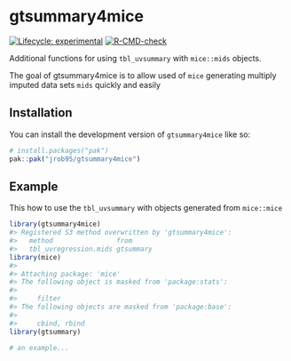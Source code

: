 
<!-- README.md is generated from README.Rmd. Please edit that file -->

# gtsummary4mice

<!-- badges: start -->

[![Lifecycle:
experimental](https://img.shields.io/badge/lifecycle-experimental-orange.svg)](https://lifecycle.r-lib.org/articles/stages.html#experimental)
[![R-CMD-check](https://github.com/jrob95/gtsummary4mice/actions/workflows/R-CMD-check.yaml/badge.svg)](https://github.com/jrob95/gtsummary4mice/actions/workflows/R-CMD-check.yaml)
<!-- badges: end -->

Additional functions for using `tbl_uvsummary` with `mice::mids`
objects.

The goal of gtsummary4mice is to allow used of `mice` generating
multiply imputed data sets `mids` quickly and easily

## Installation

You can install the development version of `gtsummary4mice` like so:

``` r
# install.packages("pak")
pak::pak("jrob95/gtsummary4mice")
```

## Example

This how to use the `tbl_uvsummary` with objects generated from
`mice::mice`

``` r
library(gtsummary4mice)
#> Registered S3 method overwritten by 'gtsummary4mice':
#>   method                from     
#>   tbl_uvregression.mids gtsummary
library(mice)
#> 
#> Attaching package: 'mice'
#> The following object is masked from 'package:stats':
#> 
#>     filter
#> The following objects are masked from 'package:base':
#> 
#>     cbind, rbind
library(gtsummary)

# an example...
```
